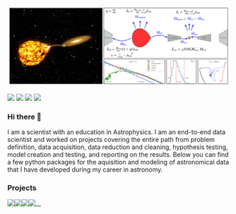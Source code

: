 ![header](https://raw.githubusercontent.com/vosjo/vosjo/master/header.svg)

![](https://img.shields.io/badge/OS-Linux-informational?style=flat&logo=Linux&logoColor=white&color=blue)
![](https://img.shields.io/badge/Code-Python-informational?style=flat&logo=Python&logoColor=white&color=blue)
![](https://img.shields.io/badge/Code-JavaScript-informational?style=flat&logo=JavaScript&logoColor=white&color=blue)
![](https://img.shields.io/badge/Code-SQL-informational?style=flat&logo=PostGreSQL&logoColor=white&color=blue)

### Hi there 👋
I am a scientist with an education in Astrophysics. I am an end-to-end data scientist and worked on projects covering the entire path from problem definition, data acquisition, data reduction and cleaning, hypothesis testing, model creation and testing, and reporting on the results. Below you can find a few python packages for the aquisition and modeling of astronomical data that I have developed during my career in astronomy. 

### Projects
<a href="https://github.com/vosjo/nnaps">
  <img align="left" src="https://github-readme-stats.vercel.app/api/pin/?username=vosjo&repo=nnaps" />
</a>
<a href="https://github.com/vosjo/trackExplorer">
  <img align="left" src="https://github-readme-stats.vercel.app/api/pin/?username=vosjo&repo=trackExplorer" />
</a>
<a href="https://github.com/vosjo/speedyfit">
  <img align="left" src="https://github-readme-stats.vercel.app/api/pin/?username=vosjo&repo=speedyfit" />
</a>
<a href="https://github.com/vosjo/emcmass">
  <img align="left" src="https://github-readme-stats.vercel.app/api/pin/?username=vosjo&repo=emcmass" />
</a>

<!--
**vosjo/vosjo** is a ✨ _special_ ✨ repository because its `README.md` (this file) appears on your GitHub profile.

Here are some ideas to get you started:

- 🔭 I’m currently working on ...
- 🌱 I’m currently learning ...
- 👯 I’m looking to collaborate on ...
- 🤔 I’m looking for help with ...
- 💬 Ask me about ...
- 📫 How to reach me: ...
- 😄 Pronouns: ...
- ⚡ Fun fact: ...
-->
